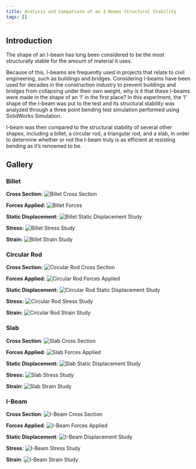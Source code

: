 ```yaml
---
title: Analysis and Comparison of an I-Beams Structural Stability
tags: []
---
```


## Introduction
The shape of an I-beam has long been considered to be the most structurally stable for the amount of material it uses.

Because of this, I-beams are frequently used in projects that relate to civil engineering, such as buildings and
bridges. Considering I-beams have been used for decades in the construction industry to prevent buildings and bridges
from collapsing under their own weight, why is it that these I-beams were made in the shape of an ‘I’ in the first
place? In this experiment, the ‘I’ shape of the I-beam was put to the test and its structural stability was analyzed
through a three point bending test simulation performed using SolidWorks Simulation.

I-beam was then compared to the structural stability of several other shapes, including a billet, a circular rod, a
triangular rod, and a slab, in order to determine whether or not the I-beam truly is as efficient at resisting bending as it’s renowned to be.

## Gallery

### Billet

**Cross Section:**
![Billet Cross Section](billet-cross-section.png)

**Forces Applied:**
![Billet Forces](billet-forces-applied.png)

**Static Displacement:**
![Billet Static Displacement Study](billet-static-displacement-study.jpg)

**Stress:**
![Billet Stress Study](billet-static-nodal-stress-study.jpg)

**Strain:**
![Billet Strain Study](billet-static-strain-study.jpg)

### Circular Rod

**Cross Section:**
![Circular Rod Cross Section](circular-rod-cross-section.png)

**Forces Applied:**
![Circular Rod Forces Applied](circular-rod-forces-applied.png)

**Static Displacement:**
![Circular Rod Static Displacement Study](circular-rod-static-displacement-study.jpg)

**Stress:**
![Circular Rod Stress Study](circular-rod-static-nodal-stress-study.jpg)

**Strain:**
![Circular Rod Strain Study](circular-rod-static-strain-study.jpg)

### Slab

**Cross Section**:
![Slab Cross Section](slab-cross-section.png)

**Forces Applied:**
![Slab Forces Applied](slab-forces-applied.png)

**Static Displacement:**
![Slab Static Displacement Study](slab-static-displacement-study.jpg)

**Stress:**
![Slab Stress Study](slab-static-nodal-stress-study.jpg)

**Strain:**
![Slab Strain Study](slab-static-strain-study.jpg)

### I-Beam

**Cross Section**:
![I-Beam Cross Section](i-beam-cross-section.png)

**Forces Applied**:
![I-Beam Forces Applied](i-beam-forces-applied.png)

**Static Displacement**:
![I-Beam Displacement Study](i-beam-static-displacement-study.jpg)

**Stress**:
![I-Beam Stress Study](i-beam-static-nodal-stress-study.jpg)

**Strain**:
![I-Beam Strain Study](i-beam-static-strain-study.jpg)